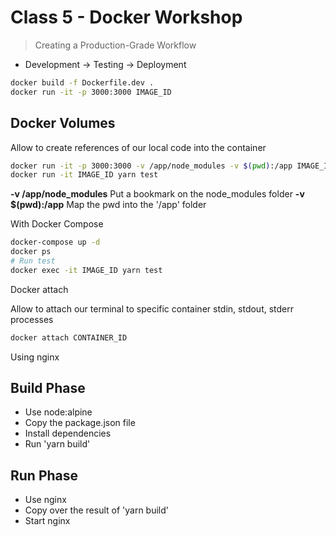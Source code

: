 # Class 5 - Docker Workshop

> Creating a Production-Grade Workflow

- Development -> Testing -> Deployment

```bash
docker build -f Dockerfile.dev .
docker run -it -p 3000:3000 IMAGE_ID
```

## Docker Volumes

Allow to create references of our local code into the container

```bash
docker run -it -p 3000:3000 -v /app/node_modules -v $(pwd):/app IMAGE_ID
docker run -it IMAGE_ID yarn test
```

**-v /app/node_modules** Put a bookmark on the node_modules folder
**-v $(pwd):/app** Map the pwd into the '/app' folder

With Docker Compose

```bash
docker-compose up -d
docker ps
# Run test
docker exec -it IMAGE_ID yarn test
```

Docker attach

Allow to attach our terminal to specific container stdin, stdout, stderr processes

```bash
docker attach CONTAINER_ID
```

Using nginx

## Build Phase

- Use node:alpine
- Copy the package.json file
- Install dependencies
- Run 'yarn build'

## Run Phase

- Use nginx
- Copy over the result of 'yarn build'
- Start nginx